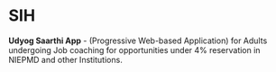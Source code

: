 # SIH
**Udyog Saarthi App** -
(Progressive Web-based
Application) for Adults
undergoing Job coaching for
opportunities under 4%
reservation in NIEPMD and
other Institutions.
